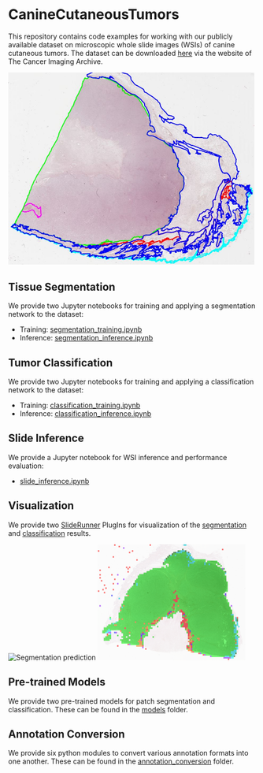 # CanineCutaneousTumors

This repository contains code examples for working with our publicly available dataset on microscopic whole slide images 
(WSIs) of canine cutaneous tumors. The dataset can be downloaded [here](https://wiki.cancerimagingarchive.net/display/Public/CAnine+CuTaneous+Cancer+Histology+%28CATCH%29+Dataset) via the website of The Cancer Imaging Archive.

<p float="left">
  <img src="canine_cutaneous.JPG" width="500" alt="Dataset"/>
</p>

## Tissue Segmentation
We provide two Jupyter notebooks for training and applying a segmentation network to the dataset:
* Training: [segmentation_training.ipynb](segmentation/segmentation_training.ipynb)
* Inference: [segmentation_inference.ipynb](segmentation/segmentation_inference.ipynb)

## Tumor Classification
We provide two Jupyter notebooks for training and applying a classification network to the dataset:
* Training: [classification_training.ipynb](classification/classification_training.ipynb)
* Inference: [classification_inference.ipynb](classification/classification_inference.ipynb)

## Slide Inference
We provide a Jupyter notebook for WSI inference and performance evaluation:
* [slide_inference.ipynb](evaluation/slide_inference.ipynb) 

## Visualization
We provide two [SlideRunner](https://github.com/DeepPathology/SlideRunner) PlugIns for visualization of the [segmentation](plugins/wsi_segmentation.py) and 
[classification](plugins/wsi_classification.py) results.

<p float="left">
  <img src="segmentation_pred.png" width="300" alt="Segmentation prediction"/>
  <img src="classification_pred.png" width="300" alt="Classification prediction"/> 
</p>


## Pre-trained Models
We provide two pre-trained models for patch segmentation and classification. These can be found in the 
[models](models) folder. 
<!-- A detailed evaluation of these models can be found in our ScientificData paper:   
> Link to paper -->


## Annotation Conversion
We provide six python modules to convert various annotation formats into one another. These can be found in the 
[annotation_conversion](annotation_conversion) folder. 

  